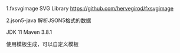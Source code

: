 1.fxsvgimage SVG Library
https://github.com/hervegirod/fxsvgimage

2.json5-java 解析JSON5格式的数据

JDK 11
Maven 3.8.1

使用模板生成，可以自定义模板

